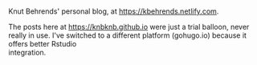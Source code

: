#

Knut Behrends' personal blog, at https://kbehrends.netlify.com.

The posts here at https://knbknb.github.io were just a trial balloon, never
really in use. I've switched to a different platform (gohugo.io) because it offers better Rstudio  
integration.

